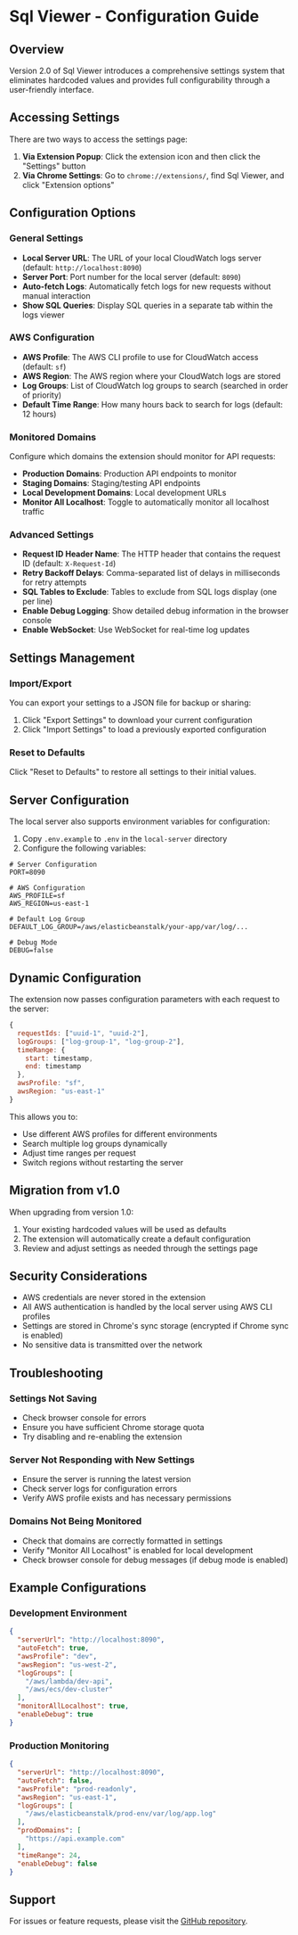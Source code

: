 # Sql Viewer - Configuration Guide

## Overview

Version 2.0 of Sql Viewer introduces a comprehensive settings system that eliminates hardcoded values and provides full configurability through a user-friendly interface.

## Accessing Settings

There are two ways to access the settings page:

1. **Via Extension Popup**: Click the extension icon and then click the "Settings" button
2. **Via Chrome Settings**: Go to `chrome://extensions/`, find Sql Viewer, and click "Extension options"

## Configuration Options

### General Settings

- **Local Server URL**: The URL of your local CloudWatch logs server (default: `http://localhost:8090`)
- **Server Port**: Port number for the local server (default: `8090`)
- **Auto-fetch Logs**: Automatically fetch logs for new requests without manual interaction
- **Show SQL Queries**: Display SQL queries in a separate tab within the logs viewer

### AWS Configuration

- **AWS Profile**: The AWS CLI profile to use for CloudWatch access (default: `sf`)
- **AWS Region**: The AWS region where your CloudWatch logs are stored
- **Log Groups**: List of CloudWatch log groups to search (searched in order of priority)
- **Default Time Range**: How many hours back to search for logs (default: 12 hours)

### Monitored Domains

Configure which domains the extension should monitor for API requests:

- **Production Domains**: Production API endpoints to monitor
- **Staging Domains**: Staging/testing API endpoints
- **Local Development Domains**: Local development URLs
- **Monitor All Localhost**: Toggle to automatically monitor all localhost traffic

### Advanced Settings

- **Request ID Header Name**: The HTTP header that contains the request ID (default: `X-Request-Id`)
- **Retry Backoff Delays**: Comma-separated list of delays in milliseconds for retry attempts
- **SQL Tables to Exclude**: Tables to exclude from SQL logs display (one per line)
- **Enable Debug Logging**: Show detailed debug information in the browser console
- **Enable WebSocket**: Use WebSocket for real-time log updates

## Settings Management

### Import/Export

You can export your settings to a JSON file for backup or sharing:

1. Click "Export Settings" to download your current configuration
2. Click "Import Settings" to load a previously exported configuration

### Reset to Defaults

Click "Reset to Defaults" to restore all settings to their initial values.

## Server Configuration

The local server also supports environment variables for configuration:

1. Copy `.env.example` to `.env` in the `local-server` directory
2. Configure the following variables:

```env
# Server Configuration
PORT=8090

# AWS Configuration
AWS_PROFILE=sf
AWS_REGION=us-east-1

# Default Log Group
DEFAULT_LOG_GROUP=/aws/elasticbeanstalk/your-app/var/log/...

# Debug Mode
DEBUG=false
```

## Dynamic Configuration

The extension now passes configuration parameters with each request to the server:

```javascript
{
  requestIds: ["uuid-1", "uuid-2"],
  logGroups: ["log-group-1", "log-group-2"],
  timeRange: {
    start: timestamp,
    end: timestamp
  },
  awsProfile: "sf",
  awsRegion: "us-east-1"
}
```

This allows you to:
- Use different AWS profiles for different environments
- Search multiple log groups dynamically
- Adjust time ranges per request
- Switch regions without restarting the server

## Migration from v1.0

When upgrading from version 1.0:

1. Your existing hardcoded values will be used as defaults
2. The extension will automatically create a default configuration
3. Review and adjust settings as needed through the settings page

## Security Considerations

- AWS credentials are never stored in the extension
- All AWS authentication is handled by the local server using AWS CLI profiles
- Settings are stored in Chrome's sync storage (encrypted if Chrome sync is enabled)
- No sensitive data is transmitted over the network

## Troubleshooting

### Settings Not Saving

- Check browser console for errors
- Ensure you have sufficient Chrome storage quota
- Try disabling and re-enabling the extension

### Server Not Responding with New Settings

- Ensure the server is running the latest version
- Check server logs for configuration errors
- Verify AWS profile exists and has necessary permissions

### Domains Not Being Monitored

- Check that domains are correctly formatted in settings
- Verify "Monitor All Localhost" is enabled for local development
- Check browser console for debug messages (if debug mode is enabled)

## Example Configurations

### Development Environment

```json
{
  "serverUrl": "http://localhost:8090",
  "autoFetch": true,
  "awsProfile": "dev",
  "awsRegion": "us-west-2",
  "logGroups": [
    "/aws/lambda/dev-api",
    "/aws/ecs/dev-cluster"
  ],
  "monitorAllLocalhost": true,
  "enableDebug": true
}
```

### Production Monitoring

```json
{
  "serverUrl": "http://localhost:8090",
  "autoFetch": false,
  "awsProfile": "prod-readonly",
  "awsRegion": "us-east-1",
  "logGroups": [
    "/aws/elasticbeanstalk/prod-env/var/log/app.log"
  ],
  "prodDomains": [
    "https://api.example.com"
  ],
  "timeRange": 24,
  "enableDebug": false
}
```

## Support

For issues or feature requests, please visit the [GitHub repository](https://github.com/your-repo/cloudwatch-logs-viewer).